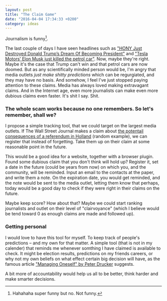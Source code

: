 ```yaml
---
layout: post
title: "The Claim Game"
date: "2016-04-04 17:34:33 +0200"
category: ideas
---
```


Journalism is funny[^funny].

The last couple of days I have seen headlines such as ["HONY
Just Destroyed Donald Trump’s Dream Of Becoming
President"][hony] and ["Tesla Motors’ Elon Musk just killed
the petrol car"][tesla]. Now, maybe they're right. Maybe it's
the case that Trump can't win and that petrol cars are now
doomed. But as any scientifically minded person would be, I'm
angry that media outlets *just make shitty predictions* which
can be regurgiated, and they may have no basis. And somehow, I
feel I've just stopped paying attention to these claims. Media
has always loved making extravagant claims. And in the
Internet age, even more journalists can make even more dubious
claims even faster. It's shit I say. Shit.

### The whole scam works because no one remembers. So let's remember, shall we?

I propose a simple tracking tool, that we could target on the
largest media outlets. If The Wall Street Journal makes a
claim about [the potentail consequences of a referendum in
Holland][wsj] (random example), we can register that instead
of forgetting. Take them up on their claim at some reasonable
point in the future. 

This would be a good idea for a website, together with a
browser plugin. Found some dubious claim that you don't think
will hold up? Register it, set a date in the future (could be
years from now) on which you, and the community, will be
reminded. Input an email to the contacts at the paper, and
write them a note. On the expiration date, you would get
reminded, and the note would be sent to the media outlet,
letting them know that perhaps, today would be a good day to
check if they were right in their claims on the future.

Maybe keep score? How about that? Maybe we could start ranking journalists and
outlet on their level of "clairvoyance" (which I believe would be tend toward 0
as enough claims are made and followed up).

### Getting personal

I would love to have this tool for myself. To keep track of people's
predictions – and my own for that matter. A simple tool (that is not in my
calender) that reminds me whenever somthing I have claimed is available to
check. It might be election results, predictions on my friends careers, or why
not my own beliefs on what effect certain big decision will have, as the famous
article ["Managing Oneself" by Peter Drucker][managing] suggests.

A bit more of accountability would help us all to be better, think harder and
make smarter decisions.

[^funny]: Hahahaha super funny but no. Not funny.

[hony]: http://www.parhlo.com/hony-just-destroyed-trumps-dream-of-becoming-president/
[managing]: http://www.csee.umbc.edu/courses/graduate/CMSC601/papers/managingoneself.pdf
[tesla]: http://reneweconomy.com.au/2016/tesla-motors-elon-musk-just-killed-the-petrol-car-72847
[wsj]: http://www.wsj.com/articles/dutch-vote-on-eu-ukraine-deal-could-send-ripples-through-europe-1459762411
